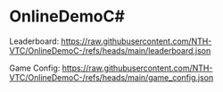 # OnlineDemoC#
Leaderboard: https://raw.githubusercontent.com/NTH-VTC/OnlineDemoC-/refs/heads/main/leaderboard.json

Game Config: https://raw.githubusercontent.com/NTH-VTC/OnlineDemoC-/refs/heads/main/game_config.json
